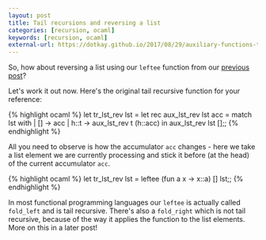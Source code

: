 ```yaml
---
layout: post
title: Tail recursions and reversing a list
categories: [recursion, ocaml]
keywords: [recursion, ocaml]
external-url: https://dotkay.github.io/2017/08/29/auxiliary-functions-tail-recursions-and-reversing-a-list
---
```


So, how about reversing a list using our `leftee` function from our [previous post](https://dotkay.github.io/2017/08/28/more-about-auxiliary-functions-and-recursions)?

Let's work it out now. Here's the original tail recursive function for your reference: 

{% highlight ocaml %}
let tr_lst_rev lst =
  let rec aux_lst_rev lst acc =
    match lst with
    | [] -> acc
    | h::t -> aux_lst_rev t (h::acc)
  in
  aux_lst_rev lst [];;
{% endhighlight %}

All you need to observe is how the accumulator `acc` changes - here we take a list element we are currently processing and stick it before (at the head) of the current accumulator `acc`.

{% highlight ocaml %}
let tr_lst_rev lst = leftee (fun a x -> x::a) [] lst;; 
{% endhighlight %}

In most functional programming languages our `leftee` is actually called `fold_left` and is tail recursive. There's also a `fold_right` which is not tail recursive, because of the way it applies the function to the list elements. More on this in a later post!